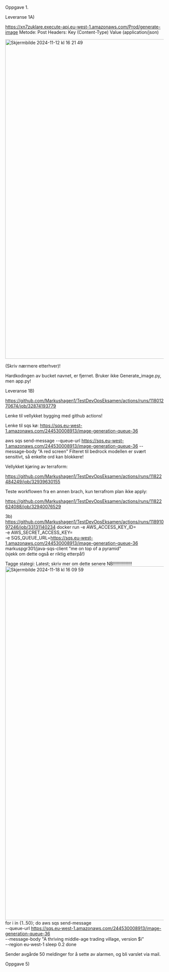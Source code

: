Oppgave 1.

Leveranse 1A)

https://xn7zuklare.execute-api.eu-west-1.amazonaws.com/Prod/generate-image
Metode: Post
Headers: Key (Content-Type) Value (application/json)

<img width="1013" alt="Skjermbilde 2024-11-12 kl  16 21 49" src="https://github.com/user-attachments/assets/30148d8a-8de5-4e09-b6e0-5542a33d8bd8">

(Skriv nærmere etterhver)!

Hardkodingen av bucket navnet, er fjernet. Bruker ikke Generate_image.py, men app.py!


Leveranse 1B)

https://github.com/Markushagen1/TestDevOpsEksamen/actions/runs/11801270674/job/32874193779

Lenke til vellykket bygging med github actions!


Lenke til sqs kø:
https://sqs.eu-west-1.amazonaws.com/244530008913/image-generation-queue-36

aws sqs send-message --queue-url https://sqs.eu-west-1.amazonaws.com/244530008913/image-generation-queue-36 --message-body "A red screen"
Filteret til bedrock modellen er svært sensitivt, så enkelte ord kan blokkere!

Vellykket kjøring av terraform:

https://github.com/Markushagen1/TestDevOpsEksamen/actions/runs/11822484249/job/32939630155

Teste workflowen fra en annen brach, kun terrafrom plan ikke apply:

https://github.com/Markushagen1/TestDevOpsEksamen/actions/runs/11822624088/job/32940076529

3b)
https://github.com/Markushagen1/TestDevOpsEksamen/actions/runs/11891097246/job/33131140234
docker run -e AWS_ACCESS_KEY_ID=<din-aws-access-key-id> \
  -e AWS_SECRET_ACCESS_KEY=<din-aws-secret-access-key> \
  -e SQS_QUEUE_URL=https://sqs.eu-west-1.amazonaws.com/244530008913/image-generation-queue-36 \
  markuspgr301/java-sqs-client "me on top of a pyramid"   
  (sjekk om dette også er riktig etterpå!)


Tagge stategi: Latest; skriv mer om dette senere NB!!!!!!!!!!!!!!!
<img width="1122" alt="Skjermbilde 2024-11-18 kl  16 09 59" src="https://github.com/user-attachments/assets/faccf87d-9cb1-480e-9841-5cc4bd187ee2">
for i in {1..50}; do 
  aws sqs send-message \
    --queue-url https://sqs.eu-west-1.amazonaws.com/244530008913/image-generation-queue-36 \
    --message-body "A thriving middle-age trading village, version $i" \
    --region eu-west-1
  sleep 0.2
done

Sender avgårde 50 meldinger for å sette av alarmen, og bli varslet via mail. 

Oppgave 5)




